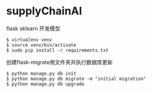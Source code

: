 # supplyChainAI
flask sklearn 开发模型

```shell
$ virtualenv venv
$ source venv/bin/activate
$ sudo pip install -r requirements.txt
```
创建flask-migrate用文件夹并执行数据库更新
```shell
$ python manage.py db init
$ python manage.py db migrate -m "initial migration"
$ python manage.py db upgrade
```